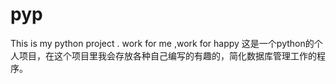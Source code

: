 # pyp
This is my python project .  work for me ,work for happy
这是一个python的个人项目，在这个项目里我会存放各种自己编写的有趣的，简化数据库管理工作的程序。
